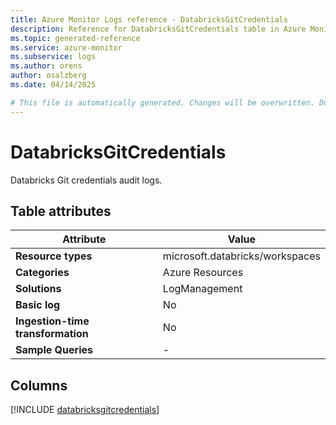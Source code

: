 ```yaml
---
title: Azure Monitor Logs reference - DatabricksGitCredentials
description: Reference for DatabricksGitCredentials table in Azure Monitor Logs.
ms.topic: generated-reference
ms.service: azure-monitor
ms.subservice: logs
ms.author: orens
author: osalzberg
ms.date: 04/14/2025

# This file is automatically generated. Changes will be overwritten. Do not change this file directly.
---
```


# DatabricksGitCredentials

Databricks Git credentials audit logs.


## Table attributes

|Attribute|Value|
|---|---|
|**Resource types**|microsoft.databricks/workspaces|
|**Categories**|Azure Resources|
|**Solutions**| LogManagement|
|**Basic log**|No|
|**Ingestion-time transformation**|No|
|**Sample Queries**|-|



## Columns
  
[!INCLUDE [databricksgitcredentials](~/reusable-content/ce-skilling/azure/includes/azure-monitor/reference/tables/databricksgitcredentials-include.md)]

